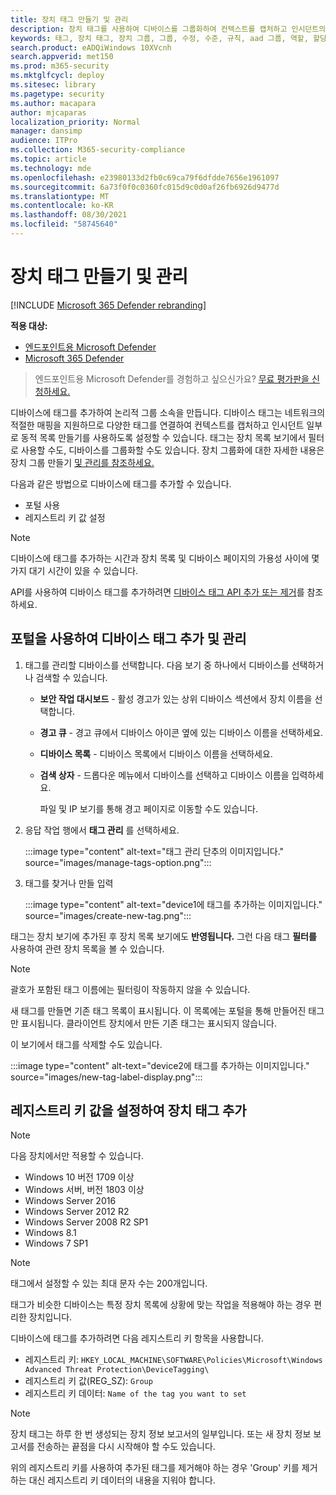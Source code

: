 ```yaml
---
title: 장치 태그 만들기 및 관리
description: 장치 태그를 사용하여 디바이스를 그룹화하여 컨텍스트를 캡처하고 인시던트의 일부로 동적 목록 만들기를 사용하도록 설정
keywords: 태그, 장치 태그, 장치 그룹, 그룹, 수정, 수준, 규칙, aad 그룹, 역할, 할당, 순위
search.product: eADQiWindows 10XVcnh
search.appverid: met150
ms.prod: m365-security
ms.mktglfcycl: deploy
ms.sitesec: library
ms.pagetype: security
ms.author: macapara
author: mjcaparas
localization_priority: Normal
manager: dansimp
audience: ITPro
ms.collection: M365-security-compliance
ms.topic: article
ms.technology: mde
ms.openlocfilehash: e23980133d2fb0c69ca79f6dfdde7656e1961097
ms.sourcegitcommit: 6a73f0f0c0360fc015d9c0d0af26fb6926d9477d
ms.translationtype: MT
ms.contentlocale: ko-KR
ms.lasthandoff: 08/30/2021
ms.locfileid: "58745640"
---
```

# <a name="create-and-manage-device-tags"></a>장치 태그 만들기 및 관리

[!INCLUDE [Microsoft 365 Defender rebranding](../../includes/microsoft-defender.md)]

**적용 대상:**
- [엔드포인트용 Microsoft Defender](https://go.microsoft.com/fwlink/p/?linkid=2154037)
- [Microsoft 365 Defender](https://go.microsoft.com/fwlink/?linkid=2118804)

> 엔드포인트용 Microsoft Defender를 경험하고 싶으신가요? [무료 평가판을 신청하세요.](https://signup.microsoft.com/create-account/signup?products=7f379fee-c4f9-4278-b0a1-e4c8c2fcdf7e&ru=https://aka.ms/MDEp2OpenTrial?ocid=docs-wdatp-exposedapis-abovefoldlink)

디바이스에 태그를 추가하여 논리적 그룹 소속을 만듭니다. 디바이스 태그는 네트워크의 적절한 매핑을 지원하므로 다양한 태그를 연결하여 컨텍스트를 캡처하고 인시던트 일부로 동적 목록 만들기를 사용하도록 설정할 수 있습니다. 태그는 장치 목록 보기에서  필터로 사용할 수도, 디바이스를 그룹화할 수도 있습니다. 장치 그룹화에 대한 자세한 내용은 장치 그룹 만들기 [및 관리를 참조하세요.](machine-groups.md)

다음과 같은 방법으로 디바이스에 태그를 추가할 수 있습니다.

- 포털 사용
- 레지스트리 키 값 설정

> [!NOTE]
> 디바이스에 태그를 추가하는 시간과 장치 목록 및 디바이스 페이지의 가용성 사이에 몇 가지 대기 시간이 있을 수 있습니다.

API를 사용하여 디바이스 태그를 추가하려면 [디바이스 태그 API 추가 또는 제거](add-or-remove-machine-tags.md)를 참조하세요.

## <a name="add-and-manage-device-tags-using-the-portal"></a>포털을 사용하여 디바이스 태그 추가 및 관리

1. 태그를 관리할 디바이스를 선택합니다. 다음 보기 중 하나에서 디바이스를 선택하거나 검색할 수 있습니다.

   - **보안 작업 대시보드** - 활성 경고가 있는 상위 디바이스 섹션에서 장치 이름을 선택합니다.
   - **경고 큐** - 경고 큐에서 디바이스 아이콘 옆에 있는 디바이스 이름을 선택하세요.
   - **디바이스 목록** - 디바이스 목록에서 디바이스 이름을 선택하세요.
   - **검색 상자** - 드롭다운 메뉴에서 디바이스를 선택하고 디바이스 이름을 입력하세요.

     파일 및 IP 보기를 통해 경고 페이지로 이동할 수도 있습니다.

2. 응답 작업 행에서 **태그 관리** 를 선택하세요.

    :::image type="content" alt-text="태그 관리 단추의 이미지입니다." source="images/manage-tags-option.png":::

3. 태그를 찾거나 만들 입력

    :::image type="content" alt-text="device1에 태그를 추가하는 이미지입니다." source="images/create-new-tag.png":::

태그는 장치 보기에 추가된 후 장치 목록 보기에도 **반영됩니다.** 그런 다음 태그 **필터를** 사용하여 관련 장치 목록을 볼 수 있습니다.

> [!NOTE]
> 괄호가 포함된 태그 이름에는 필터링이 작동하지 않을 수 있습니다.
>
> 새 태그를 만들면 기존 태그 목록이 표시됩니다. 이 목록에는 포털을 통해 만들어진 태그만 표시됩니다. 클라이언트 장치에서 만든 기존 태그는 표시되지 않습니다.

이 보기에서 태그를 삭제할 수도 있습니다.

:::image type="content" alt-text="device2에 태그를 추가하는 이미지입니다." source="images/new-tag-label-display.png":::

## <a name="add-device-tags-by-setting-a-registry-key-value"></a>레지스트리 키 값을 설정하여 장치 태그 추가

> [!NOTE]
> 다음 장치에서만 적용할 수 있습니다.
>
> - Windows 10 버전 1709 이상
> - Windows 서버, 버전 1803 이상
> - Windows Server 2016
> - Windows Server 2012 R2
> - Windows Server 2008 R2 SP1
> - Windows 8.1
> - Windows 7 SP1

> [!NOTE]
> 태그에서 설정할 수 있는 최대 문자 수는 200개입니다.

태그가 비슷한 디바이스는 특정 장치 목록에 상황에 맞는 작업을 적용해야 하는 경우 편리한 장치입니다.

디바이스에 태그를 추가하려면 다음 레지스트리 키 항목을 사용합니다.

- 레지스트리 키: `HKEY_LOCAL_MACHINE\SOFTWARE\Policies\Microsoft\Windows Advanced Threat Protection\DeviceTagging\`
- 레지스트리 키 값(REG_SZ): `Group`
- 레지스트리 키 데이터: `Name of the tag you want to set`

> [!NOTE]
> 장치 태그는 하루 한 번 생성되는 장치 정보 보고서의 일부입니다. 또는 새 장치 정보 보고서를 전송하는 끝점을 다시 시작해야 할 수도 있습니다.
>
> 위의 레지스트리 키를 사용하여 추가된 태그를 제거해야 하는 경우 'Group' 키를 제거하는 대신 레지스트리 키 데이터의 내용을 지워야 합니다.
